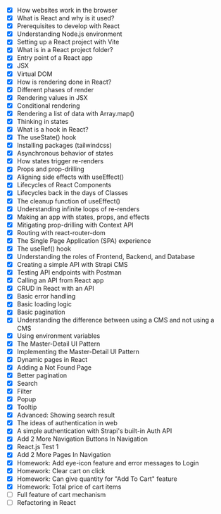 - [x] How websites work in the browser
- [x] What is React and why is it used?
- [x] Prerequisites to develop with React
- [x] Understanding Node.js environment
- [x] Setting up a React project with Vite
- [x] What is in a React project folder?
- [x] Entry point of a React app
- [x] JSX
- [x] Virtual DOM
- [x] How is rendering done in React?
- [x] Different phases of render
- [x] Rendering values in JSX
- [x] Conditional rendering
- [x] Rendering a list of data with Array.map()
- [x] Thinking in states
- [x] What is a hook in React?
- [x] The useState() hook
- [x] Installing packages (tailwindcss)
- [x] Asynchronous behavior of states
- [x] How states trigger re-renders
- [x] Props and prop-drilling
- [x] Aligning side effects with useEffect()
- [x] Lifecycles of React Components
- [x] Lifecycles back in the days of Classes
- [x] The cleanup function of useEffect()
- [x] Understanding infinite loops of re-renders
- [x] Making an app with states, props, and effects
- [x] Mitigating prop-drilling with Context API
- [x] Routing with react-router-dom
- [x] The Single Page Application (SPA) experience
- [x] The useRef() hook
- [x] Understanding the roles of Frontend, Backend, and Database
- [x] Creating a simple API with Strapi CMS
- [x] Testing API endpoints with Postman
- [x] Calling an API from React app
- [x] CRUD in React with an API
- [x] Basic error handling
- [x] Basic loading logic
- [x] Basic pagination
- [x] Understanding the difference between using a CMS and not using a CMS
- [x] Using environment variables
- [x] The Master-Detail UI Pattern
- [x] Implementing the Master-Detail UI Pattern
- [x] Dynamic pages in React
- [x] Adding a Not Found Page
- [x] Better pagination
- [x] Search
- [x] Filter
- [x] Popup
- [x] Tooltip
- [x] Advanced: Showing search result
- [x] The ideas of authentication in web
- [x] A simple authentication with Strapi's built-in Auth API
- [x] Add 2 More Navigation Buttons In Navigation
- [x] React.js Test 1
- [x] Add 2 More Pages In Navigation
- [x] Homework: Add eye-icon feature and error messages to Login
- [x] Homework: Clear cart on click
- [x] Homework: Can give quantity for "Add To Cart" feature
- [x] Homework: Total price of cart items
- [ ] Full feature of cart mechanism
- [ ] Refactoring in React

